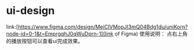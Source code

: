 # ui-design
link:[https://www.figma.com/design/MeiClVMopJI3mQ04Bdg1du/uniKorn?node-id=0-1&t=EmprgqhJ0qWuDprn-1](link of Figma)
使用说明：
点右上角的播放按钮可以查看ui完成效果。
